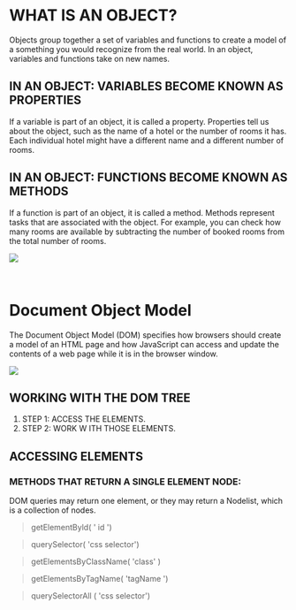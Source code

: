 # WHAT IS AN OBJECT? 

Objects group together a set of variables and functions to create a model
of a something you would recognize from the real world. In an object,
variables and functions take on new names.

## IN AN OBJECT: VARIABLES BECOME KNOWN AS PROPERTIES

If a variable is part of an object, it is called a
property. Properties tell us about the object, such as
the name of a hotel or the number of rooms it has.
Each individual hotel might have a different name
and a different number of rooms.

## IN AN OBJECT: FUNCTIONS BECOME KNOWN AS METHODS

If a function is part of an object, it is called a method.
Methods represent tasks that are associated with
the object. For example, you can check how many
rooms are available by subtracting the number of
booked rooms from the total number of rooms.

![](https://cdn-media-1.freecodecamp.org/images/fs6Q6b4ewNiWTuSehUQAY1Cf2OJTV0WyzHAB)

<br>

# Document Object Model

The Document Object Model (DOM) specifies
how browsers should create a model of an HTML
page and how JavaScript can access and update the
contents of a web page while it is in the browser window.

![](https://www.tutorialrepublic.com/lib/images/html-dom-illustration.png)


## WORKING WITH THE DOM TREE

1. STEP 1: ACCESS THE ELEMENTS.
2. STEP 2: WORK W ITH THOSE ELEMENTS.

## ACCESSING ELEMENTS 

### METHODS THAT RETURN A SINGLE ELEMENT NODE:

DOM queries may return one element, or they may return a Nodelist,
which is a collection of nodes.

> getElementByld( ' id ')

> querySelector( 'css selector')

> getElementsByClassName( 'class' )

> getElementsByTagName( 'tagName ')

> querySelectorAll ( 'css selector')

